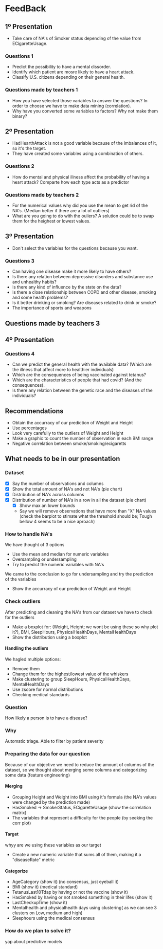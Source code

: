 # FeedBack

## 1º Presentation

- Take care of NA's of Smoker status depending of the value from ECigaretteUsage.

### Questions 1

- Predict the possibility to have a mental dissorder.
- Identify which patient are mosre likely to have a heart attack.
- Classify U.S. citizens depending on their general health.

### Questions made by teachers 1

- How you have selected those variables to answer the questions? In order to choose we have to make data mining (correlation).
- Why have you converted some variables to factors? Why not make them binary?

## 2º Presentation

- HadHearthAttack is not a good variable because of the imbalances of it, so it's the target.
- They have created some variables using a combination of others.

### Questions 2

- How do mental and physical illness affect the probability of having a heart attack? Comparte how each type acts as a predictor

### Questions made by teachers 2

- For the numerical values why did you use the mean to get rid of the NA's. (Median better if there are a lot of outliers)
- What are you going to do with the ouliers? A solution could be to swap them for the heighest or lowest values.

## 3º Presentation

- Don't select the variables for the questions because you want.

### Questions 3

- Can having one disease make it more likely to have others?
- Is there any relation between depressive disorders and substance use and unhealthy habits?
- Is there any kind of influence by the state on the data?
- Is there a close relationship between COPD and other disease, smoking and some health problems?
- Is it better drinking or smoking? Are diseases related to drink or smoke?
- The importance of sports and weapons

## Questions made by teachers 3

## 4º Presentation

### Questions 4

- Can we predict the general health with the available data? (Which are the illness that affect more to healthier individuals)
- Which are the consequences of being vaccinated against tetanus?
- Which are the characteristics of people that had covid? (And the consequences).
- Is there any relation between the genetic race and the diseases of the individuals?

## Recommendations

- Obtain the accurracy of our prediction of Weight and Height
- Use percentages
- Look very carefully to the outliers of Weight and Height
- Make a graphic to count the number of observation in each BMI range
- Negative correlation between smoke/smoking/ecigaretts

## What needs to be in our presentation

### Dataset

- [x] Say the number of observations and columns
- [x] Show the total amount of NA's and not NA's (pie chart)
- [x] Distribution of NA's across columns
- [x] Distribution of number of NA's in a row in all the dataset (pie chart)
  - [x] Show max an lower bounds
  - Say we will remove observations that have more than "X" NA values (check the barplot to stimate what the threshold should be; Tough bellow 4 seems to be a nice aproach)

### How to handle NA's

We have thought of 3 options

- Use the mean and median for numeric variables
- Oversampling or undersampling
- Try to predict the numeric variables with NA's

We came to the conclusion to go for undersampling and try the prediction of the variables

- Show the accurracy of our prediction of Weight and Height

### Check outliers

After predicting and cleaning the NA's from our dataset we have to check for the outliers

- Make a boxplot for: (Weight, Height; we wont be using these so why plot it?), BMI, SleepHours, PhysicalHealthDays, MentalHealthDays
- Show the distribution using a boxplot

#### Handling the outliers

We hagled multiple options:

- Remove them
- Change them for the highest/lowest value of the whiskers
- Make clustering to group SleepHours, PhysicalHealthDays, MentalHealthDays
- Use zscore for normal distributions
- Checking medical standards

### Question

How likely a person is to have a disease?

### Why

Automatic triage. Able to filter by patient severity

### Preparing the data for our question

Because of our objective we need to reduce the amount of columns of the dataset, so we thought about merging some columns and categorizing some data (feature engineering)

#### Merging

- Grouping Height and Weight into BMI using it's formula (the NA's values were changed by the prediction made)
- HasSmoked -> SmokerStatus, ECigaretteUsage (show the correlation matrix)
- The variables that represent a difficulty for the people (by seeking the corr plot)

#### Target

whyy are we using these variables as our target

- Create a new numeric variable that sums all of them, making it a "diseaseRate" metric

#### Categorize

- AgeCategory (show it) (no consensus, just eyeball it)
- BMI (show it) (medical standard)
- TetanusLast10Tdap by having or not the vaccine (show it)
- HasSmoked by having or not smoked something in their lifes (show it)
- LastCheckupTime (show it)
- Mentalhealth and physicalhealth days using clustering( as we can see 3 clusters on Low, medium and high)
- Sleephours using the medical consensus

### How do we plan to solve it?

yap about predictive models
